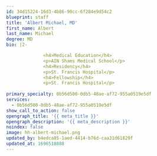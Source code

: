 ```yaml
---
id: 34d15224-16d3-4b86-90cc-6f284e9d54c2
blueprint: staff
title: 'Albert Michael, MD'
first_name: Albert
last_name: Michael
degree: MD
bio: |2-

              <h4>Medical Education</h4>
              <p>AIN Shams Medical School</p>
              <h4>Residency</h4>
              <p>St. Francis Hospital</p>
              <h4>Fellowship</h4>
              <p>St. Francis Hospital</p>
          
primary_specialty: 0b56d500-0db5-48ae-af72-955a0519e5df
services:
  - 0b56d500-0db5-48ae-af72-955a0519e5df
show_call_to_action: false
opengraph_title: '{{ meta_title }}'
opengraph_description: '{{ meta_description }}'
noindex: false
image: hh-albert-michael.png
updated_by: b4edca85-1aed-4414-b76d-caa31d61829f
updated_at: 1696518888
---
```

